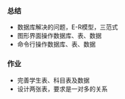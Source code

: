 ### 总结
+ 数据库解决的问题，E-R模型，三范式
+ 图形界面操作数据库、表、数据
+ 命令行操作数据库、表、数据
### 作业
+ 完善学生表、科目表及数据
+ 设计两张表，要求是一对多的关系
